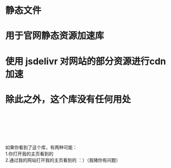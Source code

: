 静态文件
===========
# 用于官网静态资源加速库
# 使用 jsdelivr 对网站的部分资源进行cdn加速
# 除此之外，这个库没有任何用处
</br>
</br>
</br>
</br>
</br>
</br>
如果你看到了这个库，有两种可能：</br>
1.你打开我的主页看到的</br>
2.通过我的网站打开我的主页看到的 ：）（我赌你有问题）</br>
